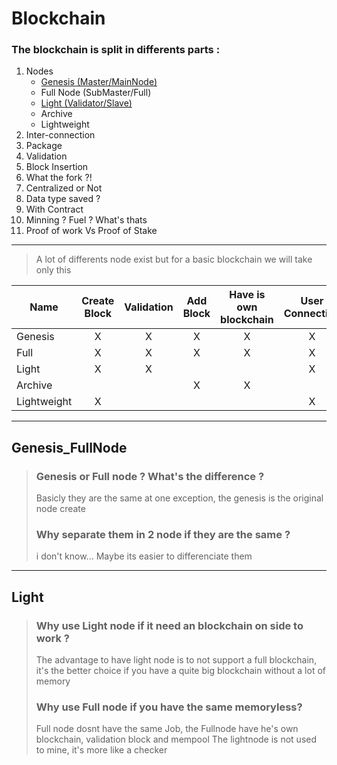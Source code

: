 # Blockchain
### The blockchain is split in differents parts :
1. Nodes
    * [Genesis (Master/MainNode)](#Genesis_FullNode)
    * Full Node (SubMaster/Full)
    * [Light (Validator/Slave)](#Light)
    * Archive
    * Lightweight
2. Inter-connection
3. Package
4. Validation
5. Block Insertion
6. What the fork ?!
7. Centralized or Not
8. Data type saved ?
9. With Contract
10. Minning ? Fuel ? What's thats
11. Proof of work Vs Proof of Stake
***

> A lot of differents node exist but for a basic blockchain we will take only this

|Name|Create Block|Validation|Add Block|Have is own blockchain|User Connection|Mempool|
|----| :----:     | :----:   | :----:  | :----:               | :----:        | :----: |
|Genesis|X|X|X|X|X|X|
|Full|X|X|X|X|X|X|
|Light|X|X|||X||
|Archive|||X|X||X|
|Lightweight|X||||X||
***
## Genesis_FullNode
>### **Genesis or Full node ? What's the difference ?**
>Basicly they are the same at one exception, the genesis is the original node create
>
>### **Why separate them in 2 node if they are the same ?**
>i don't know... Maybe its easier to differenciate them

---
## Light
>### **Why use Light node if it need an blockchain on side to work ?**
>The advantage to have light node is to not support a full blockchain,
>it's the better choice if you have a quite big blockchain without a lot of memory
>### **Why use Full node if you have the same memoryless?**
>Full node dosnt have the same Job, the Fullnode have he's own blockchain, validation block and mempool
>The lightnode is not used to mine, it's more like a checker
